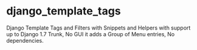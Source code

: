 django_template_tags
====================

Django Template Tags and Filters with Snippets and Helpers with support up to Django 1.7 Trunk, No GUI it adds a Group of Menu entries, No dependencies.
